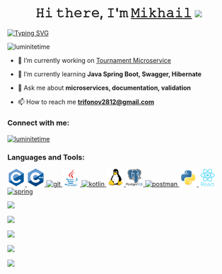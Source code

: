 <h1 align="center">𝙷𝚒 𝚝𝚑𝚎𝚛𝚎, 𝙸'𝚖 <a href="https://github.com/LuminiteTime/" target="_blank"> 𝙼𝚒𝚔𝚑𝚊𝚒𝚕</a> 
<img src="https://github.com/blackcater/blackcater/raw/main/images/Hi.gif" height="32"/></h1>

<a href="https://git.io/typing-svg"><img src="https://readme-typing-svg.herokuapp.com?font=Fira+Code&duration=2000&pause=1200&color=20F7E1&vCenter=true&multiline=true&random=false&width=660&height=150&lines=A+coffee-obsessed+Java+Backend-Developer+from+Russia;Computer+science+Innopolis+University+student" alt="Typing SVG" /></a>

<p align="left"> <img src="https://komarev.com/ghpvc/?username=luminitetime&label=Profile%20views&color=blueviolet&style=flat" alt="luminitetime" /> </p>

- 🔭 I’m currently working on [Tournament Microservice](https://github.com/LuminiteTime/Tournament-Microservice.git)

- 🌱 I’m currently learning **Java Spring Boot, Swagger, Hibernate**

- 💬 Ask me about **microservices, documentation, validation**

- 📫 How to reach me **trifonov2812@gmail.com**

<h3 align="left">Connect with me:</h3>
<p align="left">
<a href="https://www.leetcode.com/luminitetime" target="blank"><img align="center" src="https://raw.githubusercontent.com/rahuldkjain/github-profile-readme-generator/master/src/images/icons/Social/leet-code.svg" alt="luminitetime" height="30" width="40" /></a>
</p>

<h3 align="left">Languages and Tools:</h3>
<p align="left"> <a href="https://www.cprogramming.com/" target="_blank" rel="noreferrer"> <img src="https://raw.githubusercontent.com/devicons/devicon/master/icons/c/c-original.svg" alt="c" width="40" height="40"/> </a> <a href="https://www.w3schools.com/cpp/" target="_blank" rel="noreferrer"> <img src="https://raw.githubusercontent.com/devicons/devicon/master/icons/cplusplus/cplusplus-original.svg" alt="cplusplus" width="40" height="40"/> </a> <a href="https://git-scm.com/" target="_blank" rel="noreferrer"> <img src="https://www.vectorlogo.zone/logos/git-scm/git-scm-icon.svg" alt="git" width="40" height="40"/> </a> <a href="https://www.java.com" target="_blank" rel="noreferrer"> <img src="https://raw.githubusercontent.com/devicons/devicon/master/icons/java/java-original.svg" alt="java" width="40" height="40"/> </a> <a href="https://kotlinlang.org" target="_blank" rel="noreferrer"> <img src="https://www.vectorlogo.zone/logos/kotlinlang/kotlinlang-icon.svg" alt="kotlin" width="40" height="40"/> </a> <a href="https://www.linux.org/" target="_blank" rel="noreferrer"> <img src="https://raw.githubusercontent.com/devicons/devicon/master/icons/linux/linux-original.svg" alt="linux" width="40" height="40"/> </a> <a href="https://www.postgresql.org" target="_blank" rel="noreferrer"> <img src="https://raw.githubusercontent.com/devicons/devicon/master/icons/postgresql/postgresql-original-wordmark.svg" alt="postgresql" width="40" height="40"/> </a> <a href="https://postman.com" target="_blank" rel="noreferrer"> <img src="https://www.vectorlogo.zone/logos/getpostman/getpostman-icon.svg" alt="postman" width="40" height="40"/> </a> <a href="https://www.python.org" target="_blank" rel="noreferrer"> <img src="https://raw.githubusercontent.com/devicons/devicon/master/icons/python/python-original.svg" alt="python" width="40" height="40"/> </a> <a href="https://reactjs.org/" target="_blank" rel="noreferrer"> <img src="https://raw.githubusercontent.com/devicons/devicon/master/icons/react/react-original-wordmark.svg" alt="react" width="40" height="40"/> </a> <a href="https://spring.io/" target="_blank" rel="noreferrer"> <img src="https://www.vectorlogo.zone/logos/springio/springio-icon.svg" alt="spring" width="40" height="40"/> </a> </p>

![](https://github-profile-summary-cards.vercel.app/api/cards/profile-details?username=LuminiteTime&theme=gotham)

![](https://github-profile-summary-cards.vercel.app/api/cards/most-commit-language?username=LuminiteTime&theme=gotham)

![](https://github-profile-summary-cards.vercel.app/api/cards/repos-per-language?username=LuminiteTime&theme=gotham)

![](https://github-profile-summary-cards.vercel.app/api/cards/stats?username=LuminiteTime&theme=gotham)

![](https://github-profile-summary-cards.vercel.app/api/cards/productive-time?username=LuminiteTime&theme=gotham)
